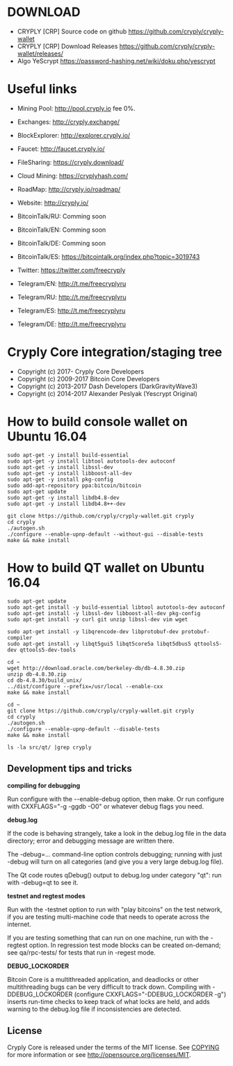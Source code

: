 DOWNLOAD
========

* CRYPLY [CRP] Source code on github https://github.com/cryply/cryply-wallet
* CRYPLY [CRP] Download Releases https://github.com/cryply/cryply-wallet/releases/
* Algo YeScrypt https://password-hashing.net/wiki/doku.php/yescrypt


Useful links
============

* Mining Pool:    http://pool.cryply.io fee 0%.
* Exchanges:      http://cryply.exchange/
* BlockExplorer:  http://explorer.cryply.io/
* Faucet:         http://faucet.cryply.io/
* FileSharing:    https://cryply.download/
* Cloud Mining:   https://cryplyhash.com/

* RoadMap:        http://cryply.io/roadmap/
* Website:        http://cryply.io/
* BitcoinTalk/RU: Comming soon
* BitcoinTalk/EN: Comming soon
* BitcoinTalk/DE: Comming soon
* BitcoinTalk/ES: https://bitcointalk.org/index.php?topic=3019743
* Twitter:        https://twitter.com/freecryply
* Telegram/EN:    http://t.me/freecryplyru
* Telegram/RU:    http://t.me/freecryplyru
* Telegram/ES:    http://t.me/freecryplyru
* Telegram/DE:    http://t.me/freecryplyru


Cryply Core integration/staging tree
=====================================

* Copyright (c) 2017-     Cryply Core Developers
* Copyright (c) 2009-2017 Bitcoin Core Developers
* Copyright (c) 2013-2017 Dash Developers (DarkGravityWave3)
* Copyright (c) 2014-2017 Alexander Peslyak (Yescrypt Original)



How to build console wallet on Ubuntu 16.04
===========================================
 
    sudo apt-get -y install build-essential
    sudo apt-get -y install libtool autotools-dev autoconf
    sudo apt-get -y install libssl-dev
    sudo apt-get -y install libboost-all-dev
    sudo apt-get -y install pkg-config
    sudo add-apt-repository ppa:bitcoin/bitcoin
    sudo apt-get update
    sudo apt-get -y install libdb4.8-dev
    sudo apt-get -y install libdb4.8++-dev

    git clone https://github.com/cryply/cryply-wallet.git cryply
    cd cryply
    ./autogen.sh
    ./configure --enable-upnp-default --without-gui --disable-tests
    make && make install
    
How to build QT wallet on Ubuntu 16.04
===========================================
 
    sudo apt-get update
    sudo apt-get install -y build-essential libtool autotools-dev autoconf  
    sudo apt-get install -y libssl-dev libboost-all-dev pkg-config
    sudo apt-get install -y curl git unzip libssl-dev vim wget
    
    sudo apt-get install -y libqrencode-dev libprotobuf-dev protobuf-compiler
    sudo apt-get install -y libqt5gui5 libqt5core5a libqt5dbus5 qttools5-dev qttools5-dev-tools
    
    cd ~
    wget http://download.oracle.com/berkeley-db/db-4.8.30.zip
    unzip db-4.8.30.zip
    cd db-4.8.30/build_unix/
    ../dist/configure --prefix=/usr/local --enable-cxx
    make && make install

    cd ~
    git clone https://github.com/cryply/cryply-wallet.git cryply
    cd cryply
    ./autogen.sh
    ./configure --enable-upnp-default --disable-tests
    make && make install
    
    ls -la src/qt/ |grep cryply


Development tips and tricks
----------------------------

**compiling for debugging**

Run configure with the --enable-debug option, then make. Or run configure with
CXXFLAGS="-g -ggdb -O0" or whatever debug flags you need.

**debug.log**

If the code is behaving strangely, take a look in the debug.log file in the data directory;
error and debugging message are written there.

The -debug=... command-line option controls debugging; running with just -debug will turn
on all categories (and give you a very large debug.log file).

The Qt code routes qDebug() output to debug.log under category "qt": run with -debug=qt
to see it.

**testnet and regtest modes**

Run with the -testnet option to run with "play bitcoins" on the test network, if you
are testing multi-machine code that needs to operate across the internet.

If you are testing something that can run on one machine, run with the -regtest option.
In regression test mode blocks can be created on-demand; see qa/rpc-tests/ for tests
that run in -regest mode.

**DEBUG_LOCKORDER**

Bitcoin Core is a multithreaded application, and deadlocks or other multithreading bugs
can be very difficult to track down. Compiling with -DDEBUG_LOCKORDER (configure
CXXFLAGS="-DDEBUG_LOCKORDER -g") inserts run-time checks to keep track of what locks
are held, and adds warning to the debug.log file if inconsistencies are detected.



License
-------

Cryply Core is released under the terms of the MIT license. See [COPYING](COPYING) for more
information or see http://opensource.org/licenses/MIT.



